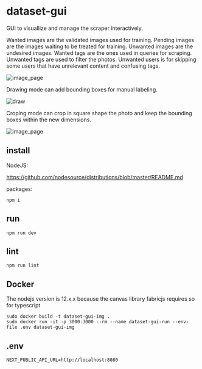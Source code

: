 # dataset-gui

GUI to visuallize and manage the scraper interactively.

Wanted images are the validated images used for training.
Pending images are the images waiting to be treated for training.
Unwanted images are the undesired images.
Wanted tags are the ones used in queries for scraping.
Unwanted tags are used to filter the photos.
Unwanted users is for skipping some users that have unrelevant content and confusing tags.

![image_page](/images/page.png)

Drawing mode can add bounding boxes for manual labeling.

![draw](/images/draw.png)

Croping mode can crop in square shape the photo and keep the bounding boxes within the new dimensions.

![image_page](/images/crop.png)

## install

NodeJS:

https://github.com/nodesource/distributions/blob/master/README.md

packages:

    npm i

## run

    npm run dev

## lint

    npm run lint

## Docker

The nodejs version is 12.x.x because the canvas library fabricjs requires so for typescript

    sudo docker build -t dataset-gui-img .
    sudo docker run -it -p 3000:3000 --rm --name dataset-gui-run --env-file .env dataset-gui-img
## .env

    NEXT_PUBLIC_API_URL=http://localhost:8080